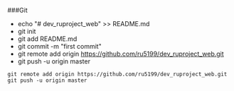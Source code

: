 ###Git

- echo "# dev_ruproject_web" >> README.md
- git init
- git add README.md
- git commit -m "first commit"
- git remote add origin https://github.com/ru5199/dev_ruproject_web.git
- git push -u origin master

~~~
git remote add origin https://github.com/ru5199/dev_ruproject_web.git
git push -u origin master
~~~